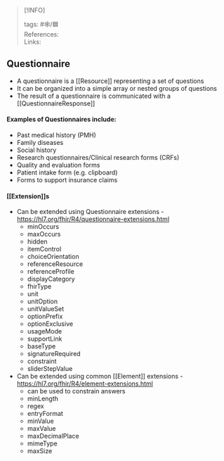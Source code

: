 
> [!INFO]
> 
> tags:  #🕸️/🟦  
> References:   
> Links: 

## Questionnaire
- A questionnaire is a [[Resource]] representing a set of questions
- It can be organized into a simple array or nested groups of questions
- The result of a questionnaire is communicated with a [[QuestionnaireResponse]]

#### Examples of Questionnaires include:
- Past medical history (PMH)
- Family diseases
- Social history
- Research questionnaires/Clinical research forms (CRFs)
- Quality and evaluation forms
- Patient intake form (e.g. clipboard)
- Forms to support insurance claims

#### [[Extension]]s
- Can be extended using Questionnaire extensions - https://hl7.org/fhir/R4/questionnaire-extensions.html
	- minOccurs
	- maxOccurs
	- hidden
	- itemControl
	- choiceOrientation
	- referenceResource
	- referenceProfile
	- displayCategory
	- fhirType
	- unit
	- unitOption
	- unitValueSet
	- optionPrefix
	- optionExclusive
	- usageMode
	- supportLink
	- baseType
	- signatureRequired
	- constraint
	- sliderStepValue
- Can be extended using common [[Element]] extensions - https://hl7.org/fhir/R4/element-extensions.html
	- can be used to constrain answers
	- minLength
	- regex
	- entryFormat
	- minValue
	- maxValue
	- maxDecimalPlace
	- mimeType
	- maxSize